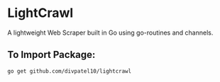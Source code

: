 # LightCrawl
A lightweight Web Scraper built in Go using go-routines and channels. 

## To Import Package:
`go get github.com/divpatel10/lightcrawl` 

